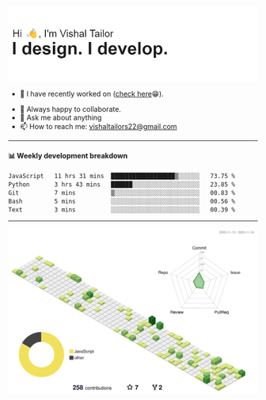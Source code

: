 ![Hi, I'm Vishal Tailor. I design. I develop.](https://github.com/vishaltailors/vishaltailors/blob/main/header.png?raw=true)

- 🔭 I have recently worked on ([check here](https://vishaltailor.com)😁).
<!-- - 🎦 Currently watching: JavaScript: The Hard Parts By Will Sentance. -->
- 👯 Always happy to collaborate.
- 💬 Ask me about anything
- 📫 How to reach me: <a href="mailto:vishaltailors22@gmail.com">vishaltailors22@gmail.com</a>

<hr /> 
<h4>📊 Weekly development breakdown</h4>
<!--START_SECTION:waka-->

```txt
JavaScript   11 hrs 31 mins  ██████████████████▒░░░░░░   73.75 %
Python       3 hrs 43 mins   ██████░░░░░░░░░░░░░░░░░░░   23.85 %
Git          7 mins          ▒░░░░░░░░░░░░░░░░░░░░░░░░   00.83 %
Bash         5 mins          ░░░░░░░░░░░░░░░░░░░░░░░░░   00.56 %
Text         3 mins          ░░░░░░░░░░░░░░░░░░░░░░░░░   00.39 %
```

<!--END_SECTION:waka-->
<hr /> 

![](./profile-3d-contrib/profile-green-animate.svg)
